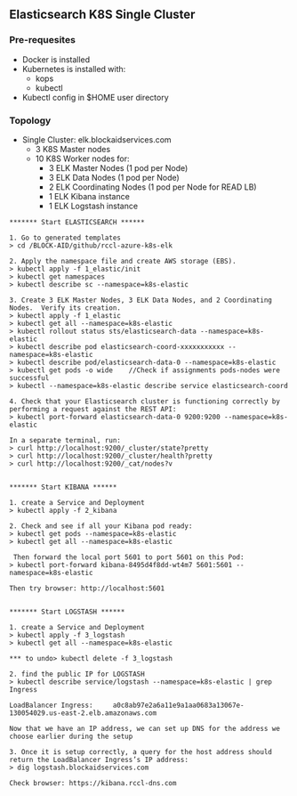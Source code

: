 ## Elasticsearch K8S Single Cluster

### Pre-requesites
+ Docker is installed
+ Kubernetes is installed with:
  + kops
  + kubectl
+ Kubectl config in $HOME user directory

### Topology
  + Single Cluster: elk.blockaidservices.com
    + 3 K8S Master nodes
    + 10 K8S Worker nodes for:
      + 3 ELK Master Nodes (1 pod per Node)
      + 3 ELK Data Nodes (1 pod per Node)
      + 2 ELK Coordinating Nodes (1 pod per Node for READ LB)
      + 1 ELK Kibana instance
      + 1 ELK Logstash instance

```
******* Start ELASTICSEARCH ******

1. Go to generated templates
> cd /BLOCK-AID/github/rccl-azure-k8s-elk

2. Apply the namespace file and create AWS storage (EBS).
> kubectl apply -f 1_elastic/init
> kubectl get namespaces
> kubectl describe sc --namespace=k8s-elastic

3. Create 3 ELK Master Nodes, 3 ELK Data Nodes, and 2 Coordinating Nodes.  Verify its creation.
> kubectl apply -f 1_elastic
> kubectl get all --namespace=k8s-elastic
> kubectl rollout status sts/elasticsearch-data --namespace=k8s-elastic
> kubectl describe pod elasticsearch-coord-xxxxxxxxxxx --namespace=k8s-elastic
> kubectl describe pod/elasticsearch-data-0 --namespace=k8s-elastic
> kubectl get pods -o wide    //Check if assignments pods-nodes were successful
> kubectl --namespace=k8s-elastic describe service elasticsearch-coord

4. Check that your Elasticsearch cluster is functioning correctly by performing a request against the REST API:
> kubectl port-forward elasticsearch-data-0 9200:9200 --namespace=k8s-elastic

In a separate terminal, run:
> curl http://localhost:9200/_cluster/state?pretty
> curl http://localhost:9200/_cluster/health?pretty
> curl http://localhost:9200/_cat/nodes?v


******* Start KIBANA ******

1. create a Service and Deployment
> kubectl apply -f 2_kibana

2. Check and see if all your Kibana pod ready:
> kubectl get pods --namespace=k8s-elastic
> kubectl get all --namespace=k8s-elastic

 Then forward the local port 5601 to port 5601 on this Pod:
> kubectl port-forward kibana-8495d4f8dd-wt4m7 5601:5601 --namespace=k8s-elastic

Then try browser: http://localhost:5601


******* Start LOGSTASH ******

1. create a Service and Deployment
> kubectl apply -f 3_logstash
> kubectl get all --namespace=k8s-elastic

*** to undo> kubectl delete -f 3_logstash

2. find the public IP for LOGSTASH
> kubectl describe service/logstash --namespace=k8s-elastic | grep Ingress

LoadBalancer Ingress:     a0c8ab97e2a6a11e9a1aa0683a13067e-130054029.us-east-2.elb.amazonaws.com

Now that we have an IP address, we can set up DNS for the address we choose earlier during the setup

3. Once it is setup correctly, a query for the host address should return the LoadBalancer Ingress’s IP address:
> dig logstash.blockaidservices.com

Check browser: https://kibana.rccl-dns.com
```
